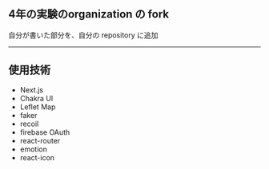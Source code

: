 ## 4年の実験のorganization の fork
自分が書いた部分を、自分の repository に追加

---

## 使用技術

* Next.js
* Chakra UI
* Leflet Map
* faker
* recoil
* firebase OAuth
* react-router
* emotion
* react-icon

